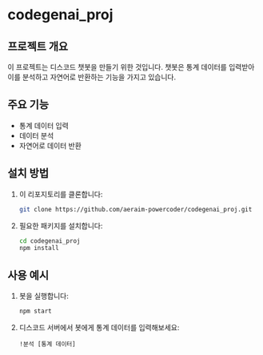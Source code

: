 # codegenai_proj

## 프로젝트 개요
이 프로젝트는 디스코드 챗봇을 만들기 위한 것입니다. 챗봇은 통계 데이터를 입력받아 이를 분석하고 자연어로 반환하는 기능을 가지고 있습니다.

## 주요 기능
- 통계 데이터 입력
- 데이터 분석
- 자연어로 데이터 반환

## 설치 방법
1. 이 리포지토리를 클론합니다:
    ```sh
    git clone https://github.com/aeraim-powercoder/codegenai_proj.git
    ```
2. 필요한 패키지를 설치합니다:
    ```sh
    cd codegenai_proj
    npm install
    ```

## 사용 예시
1. 봇을 실행합니다:
    ```sh
    npm start
    ```
2. 디스코드 서버에서 봇에게 통계 데이터를 입력해보세요:
    ```
    !분석 [통계 데이터]
    ```
